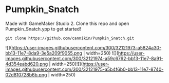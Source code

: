 # Pumpkin_Snatch

Made with GameMaker Studio 2. Clone this repo and open Pumpkin_Snatch.ypp to get started!

    git clone https://github.com/cannikin/Pumpkin_Snatch.git

![](https://user-images.githubusercontent.com/300/32121973-a5824a30-bb13-11e7-8da9-3e5a209f9055.png | width=250) ![](https://user-images.githubusercontent.com/300/32121974-a59c6762-bb13-11e7-8a91-4d354eabd620.png | width=250)![](https://user-images.githubusercontent.com/300/32121975-a5b4f6b0-bb13-11e7-8740-02d810728b6b.png | width=250)
